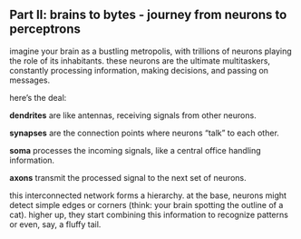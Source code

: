 ## Part II: brains to bytes - journey from neurons to perceptrons
imagine your brain as a bustling metropolis, with trillions of neurons playing the role of its inhabitants. these neurons are the ultimate multitaskers, constantly processing information, making decisions, and passing on messages.

here’s the deal:

**dendrites** are like antennas, receiving signals from other neurons. 

**synapses** are the connection points where neurons “talk” to each other. 

**soma** processes the incoming signals, like a central office handling information. 

**axons** transmit the processed signal to the next set of neurons.

this interconnected network forms a hierarchy. at the base, neurons might detect simple edges or corners (think: your brain spotting the outline of a cat). higher up, they start combining this information to recognize patterns or even, say, a fluffy tail.
